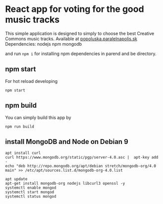 # React app for voting for the good music tracks

This simple application is designed to simply to choose the best Creative Commons music tracks.
Available at [popoluska.paralelnapolis.sk](http://popoluska.paralelnapolis.sk)
Dependencies:
nodejs
npm
mongodb

and run `npm i` for installing npm dependencies in parend and be directory.

## npm start

For hot reload developing

```
npm start
```

## npm build

You can simply build this app by

```
npm run build
```



## install MongoDB and Node on Debian 9
```
apt install curl
curl https://www.mongodb.org/static/pgp/server-4.0.asc |  apt-key add -
echo "deb http://repo.mongodb.org/apt/debian stretch/mongodb-org/4.0 main" >> /etc/apt/sources.list.d/mongodb-org-4.0.list

apt update
apt-get install mongodb-org nodejs libcurl3 openssl -y
systemctl enable mongod
systemctl start mongod
systemctl status mongod
```